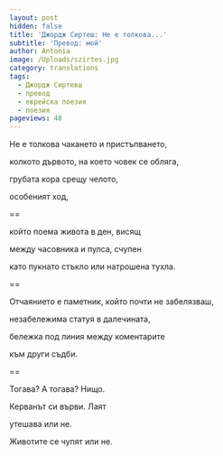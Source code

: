 ```yaml
---
layout: post
hidden: false
title: 'Джордж Сиртеш: Не е толкова...'
subtitle: 'Превод: мой'
author: Antonia
image: /Uploads/szirtes.jpg
category: translations
tags:
  - Джордж Сиртевш
  - превод
  - еврейска поезия
  - поезия
pageviews: 48
---
```

Не е толкова чакането и пристъпването,

колкото дървото, на което човек се обляга,

грубата кора срещу челото,

особеният ход,

\==

който поема живота в ден, висящ

между часовника и пулса, счупен

като пукнато стъкло или натрошена тухла.

\==

Отчаянието е паметник, който почти не забелязваш,

незабележима статуя в далечината,

бележка под линия между коментарите

към други съдби.

\==

Тогава? А тогава? Нищо.

Керванът си върви. Лаят

утешава или не.

Животите се чупят или не.
